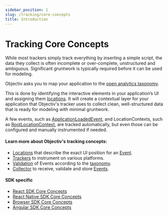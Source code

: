 ```yaml
---
sidebar_position: 1
slug: /tracking/core-concepts
title: Introduction
---
```


# Tracking Core Concepts

While most trackers simply track everything by inserting a simple script, the data they collect is often incomplete or over-complete, unstructured and ambiguous. Significant gruntwork is typically required before it can be used for modeling. 

Objectiv asks you to map your application to the [open analytics taxonomy](/taxonomy/introduction.md).  

This is done by identifying the interactive elements in your application’s UI and assigning them [locations](/tracking/core-concepts/locations.md). It will create a contextual layer for your application that Objectiv's tracker uses to collect clean, well-structured data that is ready for modeling with minimal gruntwork. 

A few events, such as [ApplicationLoadedEvent](/taxonomy/reference/events/ApplicationLoadedEvent.md), and LocationContexts, such as [RootLocationContext](/taxonomy/reference/location-contexts/RootLocationContext.md), are tracked automatically, but even those can be configured and manually instrumented if needed. 

#### Learn more about Objectiv's tracking concepts:
- [Locations](/tracking/core-concepts/locations.md) that describe the exact UI position for an [Event](/taxonomy/reference/events/overview.md).
- [Trackers](/tracking/core-concepts/trackers.md) to instrument on various platforms.
- [Validation](/tracking/core-concepts/validation.md) of Events according to the [taxonomy](/taxonomy/introduction.md).
- [Collector](/tracking/collector/introduction.md) to receive, validate and store [Events](/taxonomy/reference/events/overview.md).

#### SDK specific
- [React SDK Core Concepts](/tracking/core-concepts/react/best-practices.md)
- [React Native SDK Core Concepts](/tracking/core-concepts/react-native/best-practices.md)
- [Browser SDK Core Concepts](/tracking/core-concepts/browser/tagging.md)
- [Angular SDK Core Concepts](/tracking/core-concepts/angular/tagging.md)

